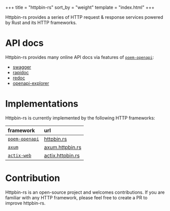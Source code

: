 +++
title = "httpbin-rs"
sort_by = "weight"
template = "index.html"
+++

Httpbin-rs provides a series of HTTP request & response services powered by Rust and its HTTP frameworks.

# API docs

Httpbin-rs provides many online API docs via features of [`poem-openapi`](https://crates.io/crates/poem-openapi):

- [swagger](https://httpbin.rs/swagger)
- [rapidoc](https://httpbin.rs/rapidoc)
- [redoc](https://httpbin.rs/redoc)
- [openapi-explorer](https://httpbin.rs/openapi-explorer)

# Implementations

Httpbin-rs is currently implemented by the following HTTP frameworks:

| framework                                               | url                                              |
| :------------------------------------------------------ | :----------------------------------------------- |
| [`poem-openapi`](https://crates.io/crates/poem-openapi) | [httpbin.rs](https://httpbin.rs/get)             |
| [`axum`](https://crates.io/crates/axum)                 | [axum.httpbin.rs](https://axum.httpbin.rs/get)   |
| [`actix-web`](https://crates.io/crates/actix-web)       | [actix.httpbin.rs](https://actix.httpbin.rs/get) |

# Contribution

Httpbin-rs is an open-source project and welcomes contributions. If you are familiar with any HTTP framework, please feel free to create a PR to improve httpbin-rs.
